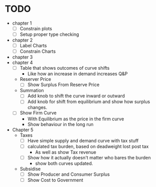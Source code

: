 # TODO

- chapter 1
  - [ ] Constrain plots
  - [ ] Setup proper type checking
- chapter 2
  - [ ] Label Charts
  - [ ] Constrain Charts
- chapter 3
- chapter 4
  - [ ] Table that shows outcomes of curve shifts
    - Like how an increase in demand increases Q&P
  - Reserver Price
    - [ ] Show Surplus From Reserve Price
  - Summation
    - [ ] Add knob to shift the curve inward or outward
    - [ ] Add knob for shift from equilibrium and
          show how surplus changes.
  - [ ] Show Firm Curve
    - With Equilibrium as the price in the firm curve
    - Show behaviour in the long run
- Chapter 5
  - Taxes
    - [ ] Have simple supply and demand curve with tax stuff
    - [ ] calculated tax burden, based on deadweight lost post tax
      - As well as show Tax revenue
    - [ ] Show how it actually doesn't matter who bares the burden
      - show both curves updated.
  - Subsidise
    - [ ] Show Producer and Consumer Surplus
    - [ ] Show Cost to Government
